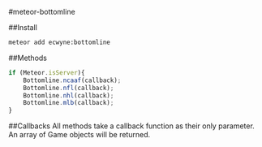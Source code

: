#meteor-bottomline

##Install
```bash
meteor add ecwyne:bottomline
```

##Methods
```javascript
if (Meteor.isServer){
	Bottomline.ncaaf(callback);
	Bottomline.nfl(callback);
	Bottomline.nhl(callback);
	Bottomline.mlb(callback);
}
```

##Callbacks
All methods take a callback function as their only parameter. An array of Game objects will be returned.